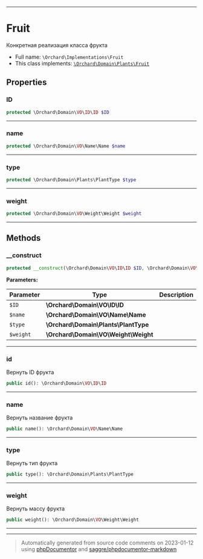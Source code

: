 ***

# Fruit

Конкретная реализация класса фрукта



* Full name: `\Orchard\Implementations\Fruit`
* This class implements:
[`\Orchard\Domain\Plants\Fruit`](../Domain/Plants/Fruit.md)



## Properties


### ID



```php
protected \Orchard\Domain\VO\ID\ID $ID
```






***

### name



```php
protected \Orchard\Domain\VO\Name\Name $name
```






***

### type



```php
protected \Orchard\Domain\Plants\PlantType $type
```






***

### weight



```php
protected \Orchard\Domain\VO\Weight\Weight $weight
```






***

## Methods


### __construct



```php
protected __construct(\Orchard\Domain\VO\ID\ID $ID, \Orchard\Domain\VO\Name\Name $name, \Orchard\Domain\Plants\PlantType $type, \Orchard\Domain\VO\Weight\Weight $weight): mixed
```








**Parameters:**

| Parameter | Type | Description |
|-----------|------|-------------|
| `$ID` | **\Orchard\Domain\VO\ID\ID** |  |
| `$name` | **\Orchard\Domain\VO\Name\Name** |  |
| `$type` | **\Orchard\Domain\Plants\PlantType** |  |
| `$weight` | **\Orchard\Domain\VO\Weight\Weight** |  |




***

### id

Вернуть ID фрукта

```php
public id(): \Orchard\Domain\VO\ID\ID
```











***

### name

Вернуть название фрукта

```php
public name(): \Orchard\Domain\VO\Name\Name
```











***

### type

Вернуть тип фрукта

```php
public type(): \Orchard\Domain\Plants\PlantType
```











***

### weight

Вернуть массу фрукта

```php
public weight(): \Orchard\Domain\VO\Weight\Weight
```











***


***
> Automatically generated from source code comments on 2023-01-12 using [phpDocumentor](http://www.phpdoc.org/) and [saggre/phpdocumentor-markdown](https://github.com/Saggre/phpDocumentor-markdown)
